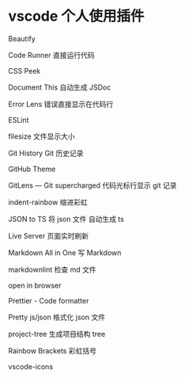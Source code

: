 # vscode 个人使用插件

Beautify

Code Runner 直接运行代码

CSS Peek

Document This 自动生成 JSDoc

Error Lens 错误直接显示在代码行

ESLint

filesize 文件显示大小

Git History Git 历史记录

GitHub Theme

GitLens — Git supercharged 代码光标行显示 git 记录

indent-rainbow 缩进彩虹

JSON to TS 将 json 文件 自动生成 ts

Live Server 页面实时刷新

Markdown All in One 写 Markdown

markdownlint 检查 md 文件

open in browser

Prettier - Code formatter

Pretty js/json 格式化 json 文件

project-tree 生成项目结构 tree

Rainbow Brackets 彩虹括号

vscode-icons
